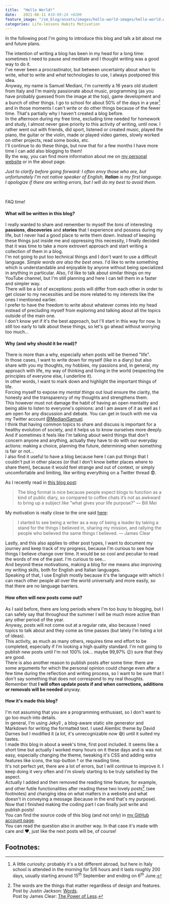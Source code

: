 ```yaml
---
title:  "Hello World!"
date:   2021-06-11 #10:09:24 +0200
feature_image: "/sm_blog/assets/images/hello-world-images/hello-world.webp"
categories: Life-lessons Habits Motivation
---
```


In the following post I'm going to introduce this blog and talk a bit about me and future plans.

The intention of writing a blog has been in my head for a long time: sometimes I need to pause and meditate and I thought writing was a good way to do it. <br>
I've never been a procrastinator, but between uncertainty about *when* to write, *what* to write and *what* technologies to use, I always postponed this idea. <br>
Anyway, my name is Samuel Mediani, I'm currently a 16 years old student from Italy and I'm mainly passionate about music, programming (as you have probably guessed from the image at the top), game development and a bunch of other things.
I go to school for about 50% of the days in a year[^1] and in those moments I can't write or do other things because of the fewer time. That's partially why I haven't created a blog before. <br>
In the afternoon during my free time, excluding time needed for homework and study, I almost never gave priority to this activity of writing, until now. I rather went out with friends, did sport, listened or created music, played the piano, the guitar or the violin, made or played video games, slowly worked on other projects, read some books, etc. <br>
I'll continue to do these things, but now that for a few months I have more time I can add also blogging to them! <br>
By the way, you can find more information about me on <a href="https://samdev.netlify.app" target="_blank">my personal website</a><box-icon name='link-external' size='xs'></box-icon> or in the about page. <br>

*Just to clarify before going forward: I often envy those who are, but unfortunately I'm not native speaker of English, **Italian** is my first language. I apologize if there are writing errors, but I will do my best to avoid them.*

<br>

FAQ time!

#### What will be written in this blog?

I really wanted to share and remember to myself the *tons* of interesting **passions**, **discoveries** and **stories** that I experience and possess during my life, but I never had a good place to write them down.
Instead of keeping these things just inside me and oppressing this necessity, I finally decided that it was time to take a more extrovert approach and start writing a collection of them in a blog. <br>
I'm not going to put too technical things and I don't want to use a difficult language. *Simple words are also the best ones*. I'd like to write something which is understandable and enjoyable by anyone without being specialized in anything in particular. Also, I'd like to talk about similar things on my YouTube channel, but I'm still planning and here I can tell them in a faster and simpler way. <br>
There will be a lot of exceptions: posts will differ from each other in order to get closer to my necessities and be more related to my interests like the ones I mentioned earlier. <br>
I prefer to have the freedom to write about whatever comes into my head instead of precluding myself from exploring and talking about all the topics outside of the main one. <br>
I don't know yet if it's the best approach, but I'll start in this way for now. Is still too early to talk about these things, so let's go ahead without worrying too much…

#### Why (and why should it be read)?

There is more than a why, especially *when* posts will be themed "life". <br>
In those cases, I want to write down for myself (like in a diary) but also share with you my thoughts, my hobbies, my passions and, in general, my approach with life, my way of thinking and living in the world (respecting the  principles of everyone else, I underline it). <br>
In other words, I want to mark down and highlight the important things of life. <br>
Forcing myself to expose my *mental things* out loud ensure the clarity, the honesty and the transparency of my thoughts and strengthens them. <br>
This however must not damage the habit of having an open mentality and being able to listen to everyone's opinions: and I am aware of it as well as I am open for any discussion and debate. You can get in touch with me via my Twitter account [@MedianiSamuel](https://twitter.com/MedianiSamuel). <br>
I think that having common topics to share and discuss is important for a healthy evolution of society, and it helps us to know ourselves more deeply. <br>
And if sometimes it feels like I'm talking about weird things that don't concern anyone and anything, actually they have to do with our everyday actions: making a choice, planning the future, determining when something is fair or not… <br>
I also find it useful to have a blog because here I can put things that I couldn't put in other places (or that I don't know better places where to share them), because it would feel strange and out of context, or simply uncomfortable and limiting, like writing everything on a Twitter thread 😨.

As I recently read in [this blog post](https://billmei.net/blog/why-blog):

> <span class="iconify" data-icon="bx-bxs-quote-alt-left" data-inline="false"></span> The blog format is nice because people expect blogs to function as a kind of public diary, so compared to coffee chats it’s not as awkward to bring up a subject like “what gives your life purpose?” — Bill Mei

My motivation is really close to the one said [here](https://jamesclear.com/scale):
> <span class="iconify" data-icon="bx-bxs-quote-alt-left" data-inline="false"></span> I started to see being a writer as a way of being a leader by taking a stand for the things I believed in, sharing my mission, and rallying the people who believed the same things I believed. — James Clear

Lastly, and this also applies to other post types, I want to document my journey and keep track of my progress, because I'm curious to see how things I believe change over time. It would be so cool and peculiar to read the words of me of the past. I'm curious to see… <br>
And beyond these motivations, making a blog for me means also improving my writing skills, both for English and Italian languages. <br>
Speaking of that, I use English mostly because it's the language with which I can reach other people all over the world universally and more easily, so that there are no language barriers.

#### How often will new posts come out?

As I said before, there are long periods where I'm too busy to blogging, but I can safely say that throughout the summer I will be much more active than any other period of the year. <br>
Anyway, posts will not come out at a regular rate, also because I need topics to talk about and they come as time passes (but lately I'm listing a lot of ideas). <br>
This activity, as much as many others, requires time end effort to be completed, especially if I'm looking a high quality standard.
I'm not going to publish new posts until I'm not 100% (ok... maybe 99,97% 😉) sure that they are good. <br>
There is also another reason to publish posts after some time: there are some arguments for which the personal opinion could change even after a few time during the reflection and writing process, so I want to be sure that I don't say something that does not correspond to my real thoughts.
Remember that **I will often update posts if and when corrections, additions or removals will be needed** anyway.

#### How it's made this blog?

I'm not assuming that you are a programming enthusiast, so I don't want to go too much into details. <br>
In general, I'm using Jekyll <span class="iconify" data-icon="cib:jekyll" data-inline="false"></span>, a blog-aware static site generator and Markdown <span class="iconify" data-icon="cib:markdown" data-inline="false"></span> for writing the formatted text.
I used Alembic theme by David Darnes but I modified it (a lot, it's unrecognizable now 😅) until it suited my tastes. <br>
I made this blog in about a week's time, first post included. It seems like a short time but actually I worked many hours on it these days and is was not easy, especially changing the theme, tweaking it's CSS and adding extra features like icons, the top-button ⤒ or the reading time. <br>
It's not perfect yet, there are a lot of errors, but I will continue to improve it. I keep doing it very often and I'm slowly starting to be truly satisfied by the aspect. <br>
Actually I added and then removed the reading time feature, for example, and other futile functionalities after reading these two lovely posts[^2] (see footnotes) and changing idea on what matters in a website and what doesn't in conveying a message (because in the end that's my purpose). <br>
Now that I finished making the coding part I can finally just write and publish posts! <br>
You can find the source code of this blog (and not only) in <a href="https://github.com/SamMed05" target="_blank">my GitHub account page</a><box-icon name='link-external' size='xs'></box-icon>. <br>
You can read the question also in another way. In that case it's made with care and ❤, just like the next posts will be, of course!

## <span class="iconify" data-icon="bx-bx-bookmark-alt" data-inline="true"></span> Footnotes:

[^1]: A little curiosity: probably it's a bit different abroad, but here in Italy school is attended in the morning for 5/6 hours and it lasts roughly 200 days, usually starting around 15<sup>th</sup> September and ending on 6<sup>th</sup> June.
[^2]: The words are the things that matter regardless of design and features. <br> Post by Justin Jackson: [Words](https://justinjackson.ca/words.html). <br> Post by James Clear: [The Power of Less](https://jamesclear.com/eliminate).
